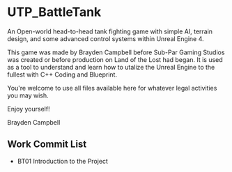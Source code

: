 # UTP_BattleTank
An Open-world head-to-head tank fighting game with simple AI, terrain design, and some advanced control systems within Unreal Engine 4.

This game was made by Brayden Campbell before Sub-Par Gaming Studios was created or before production on Land of the Lost had began. It is used as a tool to understand and learn how to utalize the Unreal Engine to the fullest with C++ Coding and Blueprint.

You're welcome to use all files available here for whatever legal activities you may wish. 

Enjoy yourself! 

Brayden Campbell

## Work Commit List
* BT01 Introduction to the Project
